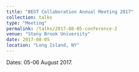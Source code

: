 ```yaml
---
title: "BEST Collaboration Annual Meeting 2017"
collection: talks
type: "Meeting"
permalink: /talks/2017-08-05-conference-2
venue: "Stony Brook University"
date: 2017-08-05
location: "Long Island, NY"
---
```


Dates: 05-06 August 2017.
